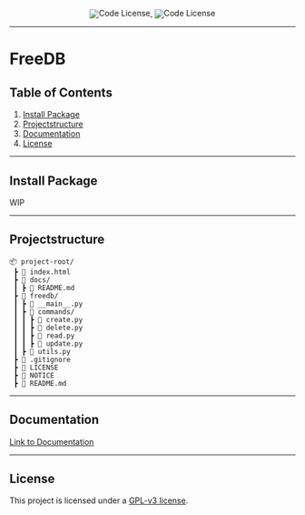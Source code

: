 
<div align="center" style="line-height: 1;">
  <a href="https://github.com/x47base/ch-finance-engine/" style="margin: 2px;">
    <img alt="Code License" src="https://img.shields.io/badge/Release_Version-V0.1.3-green" style="display: inline-block; vertical-align: middle;"/>
  </a>
  <a href="https://github.com/x47base/ch-finance-engine/blob/main/LICENSE" style="margin: 2px;">
    <img alt="Code License" src="https://img.shields.io/badge/Code_License-GPL_v3_License-blue" style="display: inline-block; vertical-align: middle;"/>
  </a>
</div>

---

# FreeDB

## Table of Contents
1. [Install Package](#install-package)  
2. [Projectstructure](#projectstructure)  
4. [Documentation](#documentation)  
5. [License](#license)  

---

## Install Package

WIP

---

## Projectstructure

```
📦 project-root/
 ┣ 📜 index.html
 ┣ 📁 docs/
 ┃ ┣ 📜 README.md
 ┣ 📁 freedb/
 ┃ ┣ 📜 __main__.py
 ┃ ┣ 📁 commands/
 ┃ ┃ ┣ 📜 create.py
 ┃ ┃ ┣ 📜 delete.py
 ┃ ┃ ┣ 📜 read.py
 ┃ ┃ ┣ 📜 update.py
 ┃ ┣ 📜 utils.py
 ┣ 📜 .gitignore
 ┣ 📜 LICENSE
 ┣ 📜 NOTICE
 ┣ 📜 README.md
```

---

## Documentation

[Link to Documentation](docs/README.md)

---

## License

This project is licensed under a [GPL-v3 license](LICENSE).
